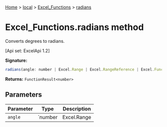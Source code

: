 [Home](./index) &gt; [local](local.md) &gt; [Excel\_Functions](local.excel_functions.md) &gt; [radians](local.excel_functions.radians.md)

# Excel\_Functions.radians method

Converts degrees to radians. 

 \[Api set: ExcelApi 1.2\]

**Signature:**
```javascript
radians(angle: number | Excel.Range | Excel.RangeReference | Excel.FunctionResult<any>): FunctionResult<number>;
```
**Returns:** `FunctionResult<number>`

## Parameters

|  Parameter | Type | Description |
|  --- | --- | --- |
|  `angle` | `number | Excel.Range | Excel.RangeReference | Excel.FunctionResult<any>` |  |

